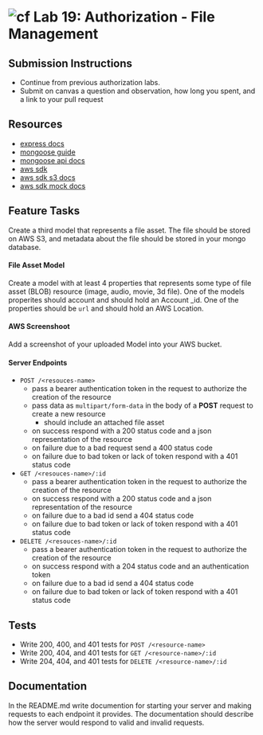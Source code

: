 ![cf](https://i.imgur.com/7v5ASc8.png) Lab 19: Authorization - File Management
======

## Submission Instructions
* Continue from previous authorization labs.
* Submit on canvas a question and observation, how long you spent, and a link to your pull request

## Resources
* [express docs](http://expressjs.com/en/4x/api.html)
* [mongoose guide](http://mongoosejs.com/docs/guide.html)
* [mongoose api docs](http://mongoosejs.com/docs/api.html)
* [aws sdk](https://github.com/aws/aws-sdk-js)
* [aws sdk s3 docs](http://docs.aws.amazon.com/AWSJavaScriptSDK/latest/AWS/S3.html)
* [aws sdk mock docs](https://github.com/dwyl/aws-sdk-mock)

## Feature Tasks  
Create a third model that represents a file asset. The file should be stored on AWS S3, and metadata about the file should be stored in your mongo database.  
  
#### File Asset Model
Create a model with at least 4 properties that represents some type of file asset (BLOB) resource (image, audio, movie, 3d file). One of the models properites should account and should hold an Account _id. One of the properties should be `url` and should hold an AWS Location.

#### AWS Screenshoot
Add a screenshot of your uploaded Model into your AWS bucket.

#### Server Endpoints
* `POST /<resouces-name>` 
  * pass a bearer authentication token in the request to authorize the creation of the resource
  * pass data as `multipart/form-data` in the body of a **POST** request to create a new resource
    * should include an attached file asset
  * on success respond with a 200 status code and a json representation of the resource
  * on failure due to a bad request send a 400 status code
  * on failure due to bad token or lack of token respond with a 401 status code
* `GET /<resouces-name>/:id` 
  * pass a bearer authentication token in the request to authorize the creation of the resource
  * on success respond with a 200 status code and a json representation of the resource
  * on failure due to a bad id send a 404 status code
  * on failure due to bad token or lack of token respond with a 401 status code
* `DELETE /<resouces-name>/:id` 
  * pass a bearer authentication token in the request to authorize the creation of the resource
  * on success respond with a 204 status code and an authentication token
  * on failure due to a bad id send a 404 status code
  * on failure due to bad token or lack of token respond with a 401 status code
  
## Tests
* Write 200, 400, and 401 tests for `POST /<resource-name>`
* Write 200, 404, and 401 tests for `GET /<resource-name>/:id`
* Write 204, 404, and 401 tests for `DELETE /<resource-name>/:id`

## Documentation
In the README.md write documention for starting your server and making requests to each endpoint it provides. The documentation should describe how the server would respond to valid and invalid requests.

